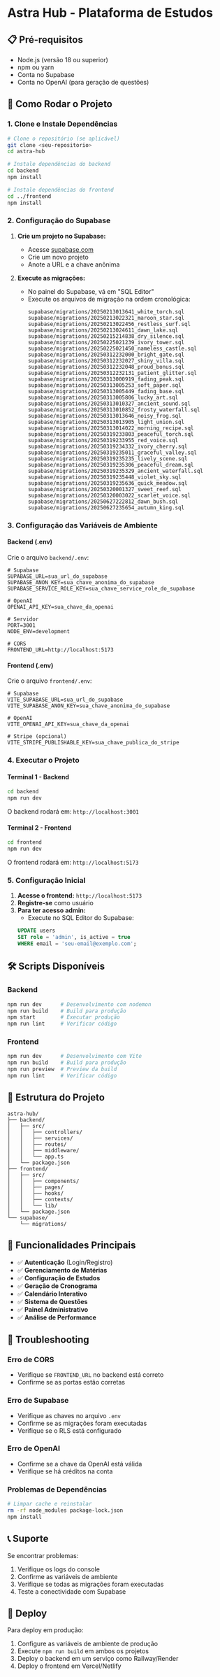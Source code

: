 # Astra Hub - Plataforma de Estudos

## 📋 Pré-requisitos

- Node.js (versão 18 ou superior)
- npm ou yarn
- Conta no Supabase
- Conta no OpenAI (para geração de questões)

## 🚀 Como Rodar o Projeto

### 1. Clone e Instale Dependências

```bash
# Clone o repositório (se aplicável)
git clone <seu-repositorio>
cd astra-hub

# Instale dependências do backend
cd backend
npm install

# Instale dependências do frontend
cd ../frontend
npm install
```

### 2. Configuração do Supabase

1. **Crie um projeto no Supabase:**
   - Acesse [supabase.com](https://supabase.com)
   - Crie um novo projeto
   - Anote a URL e a chave anônima

2. **Execute as migrações:**
   - No painel do Supabase, vá em "SQL Editor"
   - Execute os arquivos de migração na ordem cronológica:
     ```
     supabase/migrations/20250213013641_white_torch.sql
     supabase/migrations/20250213022321_maroon_star.sql
     supabase/migrations/20250213022456_restless_surf.sql
     supabase/migrations/20250213024611_dawn_lake.sql
     supabase/migrations/20250215214838_dry_silence.sql
     supabase/migrations/20250225021239_ivory_tower.sql
     supabase/migrations/20250225021450_nameless_castle.sql
     supabase/migrations/20250312232000_bright_gate.sql
     supabase/migrations/20250312232027_shiny_villa.sql
     supabase/migrations/20250312232048_proud_bonus.sql
     supabase/migrations/20250312232131_patient_glitter.sql
     supabase/migrations/20250313000919_fading_peak.sql
     supabase/migrations/20250313005253_soft_paper.sql
     supabase/migrations/20250313005449_fading_base.sql
     supabase/migrations/20250313005806_lucky_art.sql
     supabase/migrations/20250313010327_ancient_sound.sql
     supabase/migrations/20250313010852_frosty_waterfall.sql
     supabase/migrations/20250313013646_noisy_frog.sql
     supabase/migrations/20250313013905_light_union.sql
     supabase/migrations/20250313014022_morning_recipe.sql
     supabase/migrations/20250319233803_peaceful_torch.sql
     supabase/migrations/20250319233955_red_voice.sql
     supabase/migrations/20250319234332_ivory_cherry.sql
     supabase/migrations/20250319235011_graceful_valley.sql
     supabase/migrations/20250319235235_lively_scene.sql
     supabase/migrations/20250319235306_peaceful_dream.sql
     supabase/migrations/20250319235329_ancient_waterfall.sql
     supabase/migrations/20250319235448_violet_sky.sql
     supabase/migrations/20250319235636_quick_meadow.sql
     supabase/migrations/20250320001327_sweet_reef.sql
     supabase/migrations/20250320003022_scarlet_voice.sql
     supabase/migrations/20250627222812_dawn_bush.sql
     supabase/migrations/20250627235654_autumn_king.sql
     ```

### 3. Configuração das Variáveis de Ambiente

#### Backend (.env)
Crie o arquivo `backend/.env`:

```env
# Supabase
SUPABASE_URL=sua_url_do_supabase
SUPABASE_ANON_KEY=sua_chave_anonima_do_supabase
SUPABASE_SERVICE_ROLE_KEY=sua_chave_service_role_do_supabase

# OpenAI
OPENAI_API_KEY=sua_chave_da_openai

# Servidor
PORT=3001
NODE_ENV=development

# CORS
FRONTEND_URL=http://localhost:5173
```

#### Frontend (.env)
Crie o arquivo `frontend/.env`:

```env
# Supabase
VITE_SUPABASE_URL=sua_url_do_supabase
VITE_SUPABASE_ANON_KEY=sua_chave_anonima_do_supabase

# OpenAI
VITE_OPENAI_API_KEY=sua_chave_da_openai

# Stripe (opcional)
VITE_STRIPE_PUBLISHABLE_KEY=sua_chave_publica_do_stripe
```

### 4. Executar o Projeto

#### Terminal 1 - Backend
```bash
cd backend
npm run dev
```
O backend rodará em: `http://localhost:3001`

#### Terminal 2 - Frontend
```bash
cd frontend
npm run dev
```
O frontend rodará em: `http://localhost:5173`

### 5. Configuração Inicial

1. **Acesse o frontend:** `http://localhost:5173`
2. **Registre-se** como usuário
3. **Para ter acesso admin:**
   - Execute no SQL Editor do Supabase:
   ```sql
   UPDATE users 
   SET role = 'admin', is_active = true 
   WHERE email = 'seu-email@exemplo.com';
   ```

## 🛠️ Scripts Disponíveis

### Backend
```bash
npm run dev      # Desenvolvimento com nodemon
npm run build    # Build para produção
npm start        # Executar produção
npm run lint     # Verificar código
```

### Frontend
```bash
npm run dev      # Desenvolvimento com Vite
npm run build    # Build para produção
npm run preview  # Preview da build
npm run lint     # Verificar código
```

## 📁 Estrutura do Projeto

```
astra-hub/
├── backend/
│   ├── src/
│   │   ├── controllers/
│   │   ├── services/
│   │   ├── routes/
│   │   ├── middleware/
│   │   └── app.ts
│   └── package.json
├── frontend/
│   ├── src/
│   │   ├── components/
│   │   ├── pages/
│   │   ├── hooks/
│   │   ├── contexts/
│   │   └── lib/
│   └── package.json
└── supabase/
    └── migrations/
```

## 🔧 Funcionalidades Principais

- ✅ **Autenticação** (Login/Registro)
- ✅ **Gerenciamento de Matérias**
- ✅ **Configuração de Estudos**
- ✅ **Geração de Cronograma**
- ✅ **Calendário Interativo**
- ✅ **Sistema de Questões**
- ✅ **Painel Administrativo**
- ✅ **Análise de Performance**

## 🐛 Troubleshooting

### Erro de CORS
- Verifique se `FRONTEND_URL` no backend está correto
- Confirme se as portas estão corretas

### Erro de Supabase
- Verifique as chaves no arquivo `.env`
- Confirme se as migrações foram executadas
- Verifique se o RLS está configurado

### Erro de OpenAI
- Confirme se a chave da OpenAI está válida
- Verifique se há créditos na conta

### Problemas de Dependências
```bash
# Limpar cache e reinstalar
rm -rf node_modules package-lock.json
npm install
```

## 📞 Suporte

Se encontrar problemas:
1. Verifique os logs do console
2. Confirme as variáveis de ambiente
3. Verifique se todas as migrações foram executadas
4. Teste a conectividade com Supabase

## 🚀 Deploy

Para deploy em produção:
1. Configure as variáveis de ambiente de produção
2. Execute `npm run build` em ambos os projetos
3. Deploy o backend em um serviço como Railway/Render
4. Deploy o frontend em Vercel/Netlify